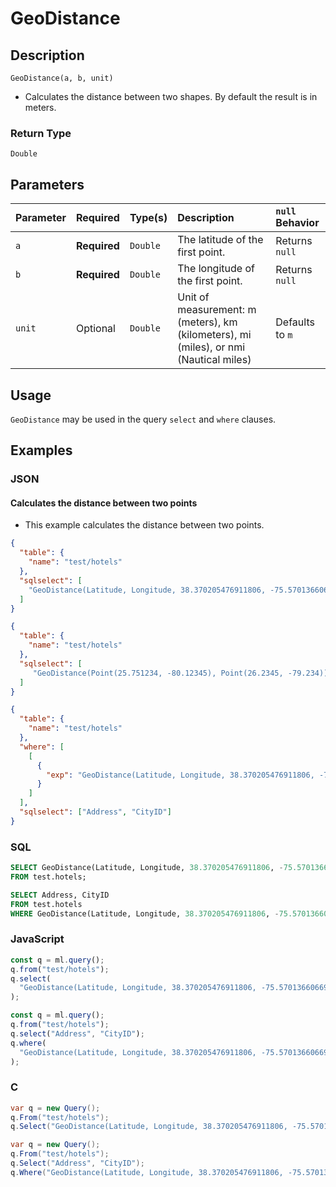 # GeoDistance

## Description

`GeoDistance(a, b, unit)`

- Calculates the distance between two shapes. By default the result is in meters.

### Return Type

`Double`

## Parameters

| Parameter | Required     | Type(s)  | Description                                                                           | `null` Behavior |
| :-------- | :----------- | :------- | :------------------------------------------------------------------------------------ | :-------------- |
| `a`       | **Required** | `Double` | The latitude of the first point.                                                      | Returns `null`  |
| `b`       | **Required** | `Double` | The longitude of the first point.                                                     | Returns `null`  |
| `unit`    | Optional     | `Double` | Unit of measurement: m (meters), km (kilometers), mi (miles), or nmi (Nautical miles) | Defaults to `m` |

## Usage

`GeoDistance` may be used in the query `select` and `where` clauses.

## Examples

### JSON

#### Calculates the distance between two points

- This example calculates the distance between two points.

```json
{
  "table": {
    "name": "test/hotels"
  },
  "sqlselect": [
    "GeoDistance(Latitude, Longitude, 38.370205476911806, -75.57013660669327) as Distance"
  ]
}
```
```json
{
  "table": {
    "name": "test/hotels"
  },
  "sqlselect": [
     "GeoDistance(Point(25.751234, -80.12345), Point(26.2345, -79.234))"
  ]
}
```
```json
{
  "table": {
    "name": "test/hotels"
  },
  "where": [
    [
      {
        "exp": "GeoDistance(Latitude, Longitude, 38.370205476911806, -75.57013660669327) < 10"
      }
    ]
  ],
  "sqlselect": ["Address", "CityID"]
}
```



### SQL

```sql
SELECT GeoDistance(Latitude, Longitude, 38.370205476911806, -75.57013660669327) as Distance
FROM test.hotels;
```

```sql
SELECT Address, CityID
FROM test.hotels
WHERE GeoDistance(Latitude, Longitude, 38.370205476911806, -75.57013660669327) < 10;
```

### JavaScript

```js
const q = ml.query();
q.from("test/hotels");
q.select(
  "GeoDistance(Latitude, Longitude, 38.370205476911806, -75.57013660669327) as Distance"
);
```

```js
const q = ml.query();
q.from("test/hotels");
q.select("Address", "CityID");
q.where(
  "GeoDistance(Latitude, Longitude, 38.370205476911806, -75.57013660669327) < 10"
);
```

### C

```csharp
var q = new Query();
q.From("test/hotels");
q.Select("GeoDistance(Latitude, Longitude, 38.370205476911806, -75.57013660669327) as Distance");
```

```csharp
var q = new Query();
q.From("test/hotels");
q.Select("Address", "CityID");
q.Where("GeoDistance(Latitude, Longitude, 38.370205476911806, -75.57013660669327) < 10");
```
